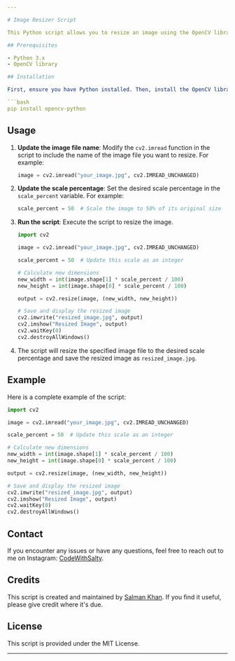```yaml
---

# Image Resizer Script

This Python script allows you to resize an image using the OpenCV library. Simply update the name of your image file and the scale percentage to resize your image.

## Prerequisites

- Python 3.x
- OpenCV library

## Installation

First, ensure you have Python installed. Then, install the OpenCV library using pip:

```bash
pip install opencv-python
```

## Usage

1. **Update the image file name**: Modify the `cv2.imread` function in the script to include the name of the image file you want to resize. For example:

    ```python
    image = cv2.imread("your_image.jpg", cv2.IMREAD_UNCHANGED)
    ```

2. **Update the scale percentage**: Set the desired scale percentage in the `scale_percent` variable. For example:

    ```python
    scale_percent = 50  # Scale the image to 50% of its original size
    ```

3. **Run the script**: Execute the script to resize the image.

    ```python
    import cv2

    image = cv2.imread("your_image.jpg", cv2.IMREAD_UNCHANGED)

    scale_percent = 50  # Update this scale as an integer

    # Calculate new dimensions
    new_width = int(image.shape[1] * scale_percent / 100)
    new_height = int(image.shape[0] * scale_percent / 100)

    output = cv2.resize(image, (new_width, new_height))

    # Save and display the resized image
    cv2.imwrite("resized_image.jpg", output)
    cv2.imshow("Resized Image", output)
    cv2.waitKey(0)
    cv2.destroyAllWindows()
    ```

4. The script will resize the specified image file to the desired scale percentage and save the resized image as `resized_image.jpg`.

## Example

Here is a complete example of the script:

```python
import cv2

image = cv2.imread("your_image.jpg", cv2.IMREAD_UNCHANGED)

scale_percent = 50  # Update this scale as an integer

# Calculate new dimensions
new_width = int(image.shape[1] * scale_percent / 100)
new_height = int(image.shape[0] * scale_percent / 100)

output = cv2.resize(image, (new_width, new_height))

# Save and display the resized image
cv2.imwrite("resized_image.jpg", output)
cv2.imshow("Resized Image", output)
cv2.waitKey(0)
cv2.destroyAllWindows()
```

## Contact

If you encounter any issues or have any questions, feel free to reach out to me on Instagram: [CodeWithSalty](https://www.instagram.com/CodeWithSalty).

## Credits

This script is created and maintained by [Salman Khan](https://github.com/S4lmankhan). If you find it useful, please give credit where it's due.

## License

This script is provided under the MIT License.

---
```

